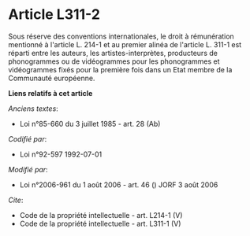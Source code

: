 # Article L311-2

Sous réserve des conventions internationales, le droit à rémunération mentionné à l'article L. 214-1 et au premier alinéa de
l'article L. 311-1 est réparti entre les auteurs, les artistes-interprètes, producteurs de phonogrammes ou de vidéogrammes
pour les phonogrammes et vidéogrammes fixés pour la première fois dans un Etat membre de la Communauté européenne.

**Liens relatifs à cet article**

_Anciens textes_:

  - Loi n°85-660 du 3 juillet 1985 - art. 28 (Ab)

_Codifié par_:

  - Loi n°92-597 1992-07-01

_Modifié par_:

  - Loi n°2006-961 du 1 août 2006 - art. 46 () JORF 3 août 2006

_Cite_:

  - Code de la propriété intellectuelle - art. L214-1 (V)
  - Code de la propriété intellectuelle - art. L311-1 (V)
